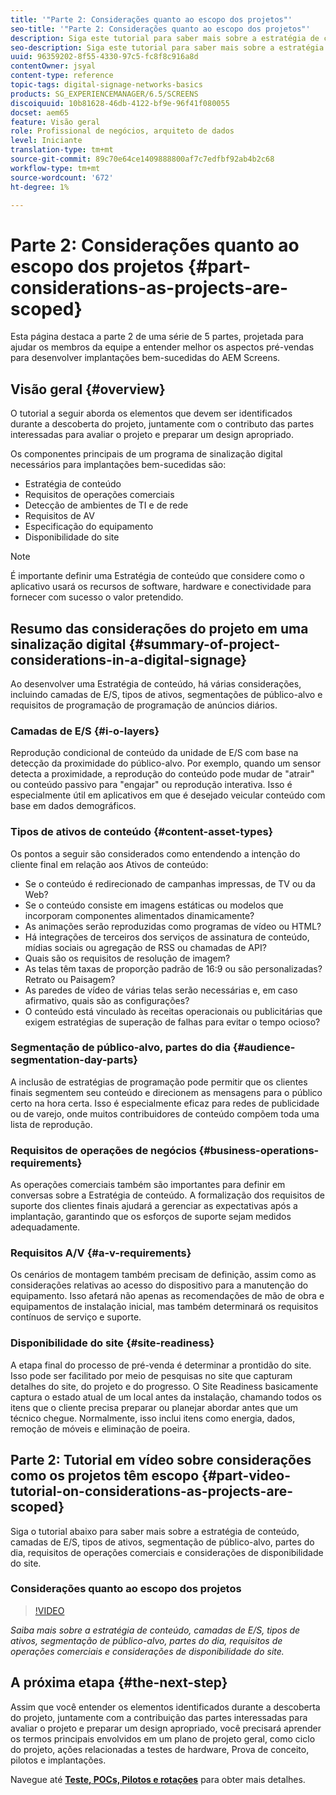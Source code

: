 ```yaml
---
title: '"Parte 2: Considerações quanto ao escopo dos projetos"'
seo-title: '"Parte 2: Considerações quanto ao escopo dos projetos"'
description: Siga este tutorial para saber mais sobre a estratégia de conteúdo, camadas de E/S, tipos de ativos, segmentação de público-alvo, partes do dia, requisitos de operações comerciais e considerações de disponibilidade do site.
seo-description: Siga este tutorial para saber mais sobre a estratégia de conteúdo, camadas de E/S, tipos de ativos, segmentação de público-alvo, partes do dia, requisitos de operações comerciais e considerações de disponibilidade do site.
uuid: 96359202-8f55-4330-97c5-fc8f8c916a8d
contentOwner: jsyal
content-type: reference
topic-tags: digital-signage-networks-basics
products: SG_EXPERIENCEMANAGER/6.5/SCREENS
discoiquuid: 10b81628-46db-4122-bf9e-96f41f080055
docset: aem65
feature: Visão geral
role: Profissional de negócios, arquiteto de dados
level: Iniciante
translation-type: tm+mt
source-git-commit: 89c70e64ce1409888800af7c7edfbf92ab4b2c68
workflow-type: tm+mt
source-wordcount: '672'
ht-degree: 1%

---
```



# Parte 2: Considerações quanto ao escopo dos projetos {#part-considerations-as-projects-are-scoped}

Esta página destaca a parte 2 de uma série de 5 partes, projetada para ajudar os membros da equipe a entender melhor os aspectos pré-vendas para desenvolver implantações bem-sucedidas do AEM Screens.

## Visão geral {#overview}

O tutorial a seguir aborda os elementos que devem ser identificados durante a descoberta do projeto, juntamente com o contributo das partes interessadas para avaliar o projeto e preparar um design apropriado.

Os componentes principais de um programa de sinalização digital necessários para implantações bem-sucedidas são:

* Estratégia de conteúdo
* Requisitos de operações comerciais
* Detecção de ambientes de TI e de rede
* Requisitos de AV
* Especificação do equipamento
* Disponibilidade do site

>[!NOTE]
>
>É importante definir uma Estratégia de conteúdo que considere como o aplicativo usará os recursos de software, hardware e conectividade para fornecer com sucesso o valor pretendido.

## Resumo das considerações do projeto em uma sinalização digital {#summary-of-project-considerations-in-a-digital-signage}

Ao desenvolver uma Estratégia de conteúdo, há várias considerações, incluindo camadas de E/S, tipos de ativos, segmentações de público-alvo e requisitos de programação de programação de anúncios diários.

### Camadas de E/S {#i-o-layers}

Reprodução condicional de conteúdo da unidade de E/S com base na detecção da proximidade do público-alvo. Por exemplo, quando um sensor detecta a proximidade, a reprodução do conteúdo pode mudar de &quot;atrair&quot; ou conteúdo passivo para &quot;engajar&quot; ou reprodução interativa. Isso é especialmente útil em aplicativos em que é desejado veicular conteúdo com base em dados demográficos.

### Tipos de ativos de conteúdo {#content-asset-types}

Os pontos a seguir são considerados como entendendo a intenção do cliente final em relação aos Ativos de conteúdo:

* Se o conteúdo é redirecionado de campanhas impressas, de TV ou da Web?
* Se o conteúdo consiste em imagens estáticas ou modelos que incorporam componentes alimentados dinamicamente?
* As animações serão reproduzidas como programas de vídeo ou HTML?
* Há integrações de terceiros dos serviços de assinatura de conteúdo, mídias sociais ou agregação de RSS ou chamadas de API?
* Quais são os requisitos de resolução de imagem?
* As telas têm taxas de proporção padrão de 16:9 ou são personalizadas? Retrato ou Paisagem?
* As paredes de vídeo de várias telas serão necessárias e, em caso afirmativo, quais são as configurações?
* O conteúdo está vinculado às receitas operacionais ou publicitárias que exigem estratégias de superação de falhas para evitar o tempo ocioso?

### Segmentação de público-alvo, partes do dia {#audience-segmentation-day-parts}

A inclusão de estratégias de programação pode permitir que os clientes finais segmentem seu conteúdo e direcionem as mensagens para o público certo na hora certa. Isso é especialmente eficaz para redes de publicidade ou de varejo, onde muitos contribuidores de conteúdo compõem toda uma lista de reprodução.

### Requisitos de operações de negócios {#business-operations-requirements}

As operações comerciais também são importantes para definir em conversas sobre a Estratégia de conteúdo. A formalização dos requisitos de suporte dos clientes finais ajudará a gerenciar as expectativas após a implantação, garantindo que os esforços de suporte sejam medidos adequadamente.

### Requisitos A/V {#a-v-requirements}

Os cenários de montagem também precisam de definição, assim como as considerações relativas ao acesso do dispositivo para a manutenção do equipamento. Isso afetará não apenas as recomendações de mão de obra e equipamentos de instalação inicial, mas também determinará os requisitos contínuos de serviço e suporte.

### Disponibilidade do site {#site-readiness}

A etapa final do processo de pré-venda é determinar a prontidão do site. Isso pode ser facilitado por meio de pesquisas no site que capturam detalhes do site, do projeto e do progresso. O Site Readiness basicamente captura o estado atual de um local antes da instalação, chamando todos os itens que o cliente precisa preparar ou planejar abordar antes que um técnico chegue. Normalmente, isso inclui itens como energia, dados, remoção de móveis e eliminação de poeira.

## Parte 2: Tutorial em vídeo sobre considerações como os projetos têm escopo {#part-video-tutorial-on-considerations-as-projects-are-scoped}

Siga o tutorial abaixo para saber mais sobre a estratégia de conteúdo, camadas de E/S, tipos de ativos, segmentação de público-alvo, partes do dia, requisitos de operações comerciais e considerações de disponibilidade do site.

### Considerações quanto ao escopo dos projetos

>[!VIDEO](https://video.tv.adobe.com/v/28380)

*Saiba mais sobre a estratégia de conteúdo, camadas de E/S, tipos de ativos, segmentação de público-alvo, partes do dia, requisitos de operações comerciais e considerações de disponibilidade do site.*

## A próxima etapa {#the-next-step}

Assim que você entender os elementos identificados durante a descoberta do projeto, juntamente com a contribuição das partes interessadas para avaliar o projeto e preparar um design apropriado, você precisará aprender os termos principais envolvidos em um plano de projeto geral, como ciclo do projeto, ações relacionadas a testes de hardware, Prova de conceito, pilotos e implantações.

Navegue até **[Teste, POCs, Pilotos e rotações](testing-pocs-pilots-rollouts.md)** para obter mais detalhes.
